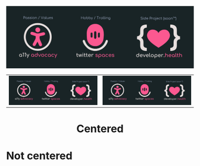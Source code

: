 <img src="imgs/github-top-image.svg">
<table width="100%">
<tr>
  <td><a href="https://google.com"><img src="imgs/github-top-image.svg" width="100%"></a></td>
  <td><a href="https://daily.dev.com"><img src="imgs/github-top-image.svg" width="100%"></a></td>
</tr>

<table>


<h1><center>Centered</center></h1>
<h1>Not centered</h1>


